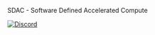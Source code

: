 SDAC - Software Defined Accelerated Compute

[![Discord](https://img.shields.io/discord/1018236355177881630?logo=Join%20Our%20Discord%21&logoColor=7289da&style=for-the-badge)](https://discord.gg/9HS8WCPQ27)

